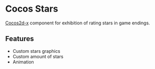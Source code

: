 Cocos Stars
===

[Cocos2d-x](http://cocos2d-x.org/) component for exhibition of rating stars in game endings.

## Features

* Custom stars graphics
* Custom amount of stars
* Animation
